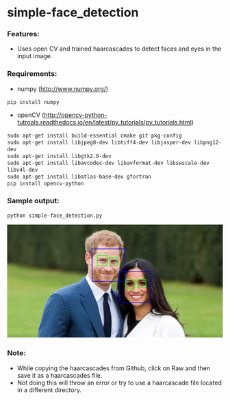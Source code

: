 # simple-face_detection

### Features:
- Uses open CV and trained haarcascades to detect faces and eyes in the input image.

### Requirements:
- numpy (http://www.numpy.org/)
```
pip install numpy
```
- openCV (http://opencv-python-tutroals.readthedocs.io/en/latest/py_tutorials/py_tutorials.html)
```
sudo apt-get install build-essential cmake git pkg-config
sudo apt-get install libjpeg8-dev libtiff4-dev libjasper-dev libpng12-dev
sudo apt-get install libgtk2.0-dev
sudo apt-get install libavcodec-dev libavformat-dev libswscale-dev libv4l-dev
sudo apt-get install libatlas-base-dev gfortran
pip install opencv-python
```

### Sample output:
```
python simple-face_detection.py
```
![Alt text](prince_det.jpg?raw=true "Detected faces")

### Note:
- While copying the haarcascades from Github, click on Raw and then save it as a haarcascades file.
- Not doing this will throw an error or try to use a haarcascade file located in a different directory.
